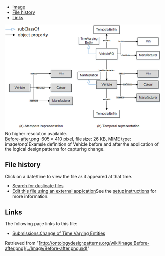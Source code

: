 * [Image](../Image/Before-after.png.md#file)
* [File history](../Image/Before-after.png.md#filehistory)
* [Links](../Image/Before-after.png.md#filelinks)

[![Image:Before-after.png](../images/9/97/Before-after.png)](../images/9/97/Before-after.png)  
No higher resolution available.  
[Before-after.png](../images/9/97/Before-after.png)‎ (605 × 410 pixel, file size: 26 KB, MIME type: image/png)Example definition of Vehicle before and after the application of the logical design patterns for capturing change.




## File history

Click on a date/time to view the file as it appeared at that time.



  
* [Search for duplicate files](http://ontologydesignpatterns.org/wiki/Special:FileDuplicateSearch/Before-after.png "Special:FileDuplicateSearch/Before-after.png")
* [Edit this file using an external application](http://ontologydesignpatterns.org/wiki/index.php?title=Image:Before-after.png&action=edit&externaledit=true&mode=file "Image:Before-after.png")See the [setup instructions](http://www.mediawiki.org/wiki/Manual:External_editors "http://www.mediawiki.org/wiki/Manual:External_editors") for more information.

## Links



The following page links to this file:


* [Submissions:Change of Time Varying Entities](../Submissions/Change_of_Time_Varying_Entities.md "Submissions:Change of Time Varying Entities")


Retrieved from "[http://ontologydesignpatterns.org/wiki/Image:Before-after.png](../Image/Before-after.png.md)"